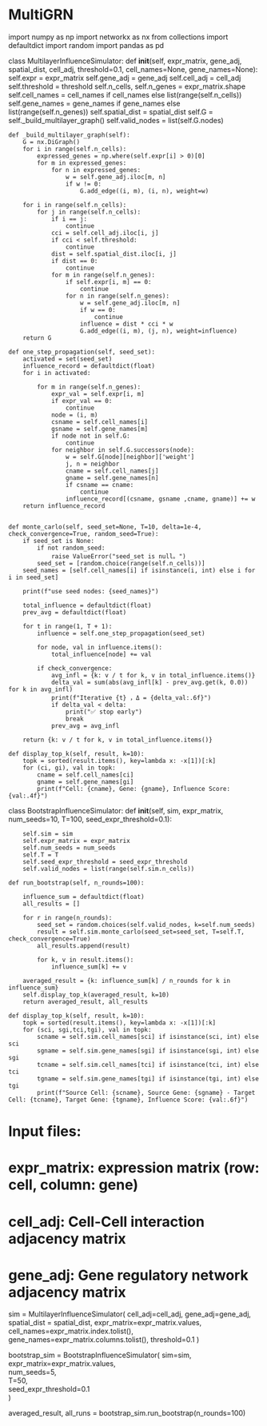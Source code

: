 # MultiGRN
import numpy as np
import networkx as nx
from collections import defaultdict
import random
import pandas as pd

class MultilayerInfluenceSimulator:
    def __init__(self, expr_matrix, gene_adj, spatial_dist, cell_adj, threshold=0.1, cell_names=None, gene_names=None):
        self.expr = expr_matrix
        self.gene_adj = gene_adj
        self.cell_adj = cell_adj
        self.threshold = threshold
        self.n_cells, self.n_genes = expr_matrix.shape
        self.cell_names = cell_names if cell_names else list(range(self.n_cells))
        self.gene_names = gene_names if gene_names else list(range(self.n_genes))
        self.spatial_dist = spatial_dist
        self.G = self._build_multilayer_graph()
        self.valid_nodes = list(self.G.nodes)

    def _build_multilayer_graph(self):
        G = nx.DiGraph()
        for i in range(self.n_cells):
            expressed_genes = np.where(self.expr[i] > 0)[0]
            for m in expressed_genes:
                for n in expressed_genes:
                    w = self.gene_adj.iloc[m, n]
                    if w != 0:
                        G.add_edge((i, m), (i, n), weight=w)

        for i in range(self.n_cells):
            for j in range(self.n_cells):
                if i == j:
                    continue
                cci = self.cell_adj.iloc[i, j]
                if cci < self.threshold:
                    continue
                dist = self.spatial_dist.iloc[i, j]
                if dist == 0:
                    continue
                for m in range(self.n_genes):
                    if self.expr[i, m] == 0:
                        continue
                    for n in range(self.n_genes):
                        w = self.gene_adj.iloc[m, n]
                        if w == 0:
                            continue
                        influence = dist * cci * w
                        G.add_edge((i, m), (j, n), weight=influence)
        return G

    def one_step_propagation(self, seed_set):
        activated = set(seed_set)
        influence_record = defaultdict(float)
        for i in activated:

            for m in range(self.n_genes):
                expr_val = self.expr[i, m]
                if expr_val == 0:
                    continue
                node = (i, m)
                csname = self.cell_names[i]
                gsname = self.gene_names[m]
                if node not in self.G:
                    continue
                for neighbor in self.G.successors(node):
                    w = self.G[node][neighbor]['weight']
                    j, n = neighbor
                    cname = self.cell_names[j]
                    gname = self.gene_names[n]
                    if csname == cname:
                        continue
                    influence_record[(csname, gsname ,cname, gname)] += w
        return influence_record


    def monte_carlo(self, seed_set=None, T=10, delta=1e-4, check_convergence=True, random_seed=True):
        if seed_set is None:
            if not random_seed:
                raise ValueError("seed_set is null。")
            seed_set = [random.choice(range(self.n_cells))]  
        seed_names = [self.cell_names[i] if isinstance(i, int) else i for i in seed_set]

        print(f"use seed nodes: {seed_names}")

        total_influence = defaultdict(float)
        prev_avg = defaultdict(float)

        for t in range(1, T + 1):
            influence = self.one_step_propagation(seed_set)
            
            for node, val in influence.items():
                total_influence[node] += val

            if check_convergence:
                avg_infl = {k: v / t for k, v in total_influence.items()}
                delta_val = sum(abs(avg_infl[k] - prev_avg.get(k, 0.0)) for k in avg_infl)
                print(f"Iterative {t} ，Δ = {delta_val:.6f}")
                if delta_val < delta:
                    print("✅ stop early")
                    break
                prev_avg = avg_infl

        return {k: v / t for k, v in total_influence.items()}

    def display_top_k(self, result, k=10):
        topk = sorted(result.items(), key=lambda x: -x[1])[:k]
        for (ci, gi), val in topk:
            cname = self.cell_names[ci]
            gname = self.gene_names[gi]
            print(f"Cell: {cname}, Gene: {gname}, Influence Score: {val:.4f}")



class BootstrapInfluenceSimulator:
    def __init__(self, sim, expr_matrix, num_seeds=10, T=100, seed_expr_threshold=0.1):

        self.sim = sim
        self.expr_matrix = expr_matrix
        self.num_seeds = num_seeds
        self.T = T
        self.seed_expr_threshold = seed_expr_threshold
        self.valid_nodes = list(range(self.sim.n_cells))
        
    def run_bootstrap(self, n_rounds=100):

        influence_sum = defaultdict(float)
        all_results = []

        for r in range(n_rounds):
            seed_set = random.choices(self.valid_nodes, k=self.num_seeds)
            result = self.sim.monte_carlo(seed_set=seed_set, T=self.T, check_convergence=True)
            all_results.append(result)

            for k, v in result.items():
                influence_sum[k] += v

        averaged_result = {k: influence_sum[k] / n_rounds for k in influence_sum}
        self.display_top_k(averaged_result, k=10)
        return averaged_result, all_results
        
    def display_top_k(self, result, k=10):
        topk = sorted(result.items(), key=lambda x: -x[1])[:k]
        for (sci, sgi,tci,tgi), val in topk:
            scname = self.sim.cell_names[sci] if isinstance(sci, int) else sci
            sgname = self.sim.gene_names[sgi] if isinstance(sgi, int) else sgi
            tcname = self.sim.cell_names[tci] if isinstance(tci, int) else tci
            tgname = self.sim.gene_names[tgi] if isinstance(tgi, int) else tgi
            print(f"Source Cell: {scname}, Source Gene: {sgname} - Target Cell: {tcname}, Target Gene: {tgname}, Influence Score: {val:.6f}")
            
# Input files: 
# expr_matrix:  expression matrix (row: cell, column: gene)
# cell_adj: Cell-Cell interaction adjacency matrix
# gene_adj: Gene regulatory network adjacency matrix

sim = MultilayerInfluenceSimulator(
  cell_adj=cell_adj,
  gene_adj=gene_adj,
  spatial_dist = spatial_dist,
  expr_matrix=expr_matrix.values,  
  cell_names=expr_matrix.index.tolist(),
  gene_names=expr_matrix.columns.tolist(),
  threshold=0.1
)

bootstrap_sim = BootstrapInfluenceSimulator(
    sim=sim,                         
    expr_matrix=expr_matrix.values,       
    num_seeds=5,                    
    T=50,                          
    seed_expr_threshold=0.1        
)

averaged_result, all_runs = bootstrap_sim.run_bootstrap(n_rounds=100)


